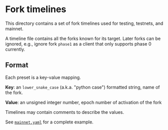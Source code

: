 # Fork timelines

This directory contains a set of fork timelines used for testing, testnets, and mainnet.

A timeline file contains all the forks known for its target.
Later forks can be ignored, e.g., ignore fork `phase1` as a client that only supports phase 0 currently.

## Format

Each preset is a key-value mapping.

**Key**: an `lower_snake_case` (a.k.a. "python case") formatted string, name of the fork.

**Value**: an unsigned integer number, epoch number of activation of the fork

Timelines may contain comments to describe the values.

See [`mainnet.yaml`](./mainnet.yaml) for a complete example.

